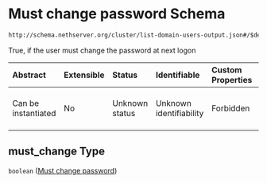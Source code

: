 # Must change password Schema

```txt
http://schema.nethserver.org/cluster/list-domain-users-output.json#/$defs/user/properties/must_change
```

True, if the user must change the password at next logon

| Abstract            | Extensible | Status         | Identifiable            | Custom Properties | Additional Properties | Access Restrictions | Defined In                                                                                      |
| :------------------ | :--------- | :------------- | :---------------------- | :---------------- | :-------------------- | :------------------ | :---------------------------------------------------------------------------------------------- |
| Can be instantiated | No         | Unknown status | Unknown identifiability | Forbidden         | Allowed               | none                | [list-domain-users-output.json\*](cluster/list-domain-users-output.json "open original schema") |

## must\_change Type

`boolean` ([Must change password](list-domain-users-output-defs-a-user-descriptor-properties-must-change-password.md))
